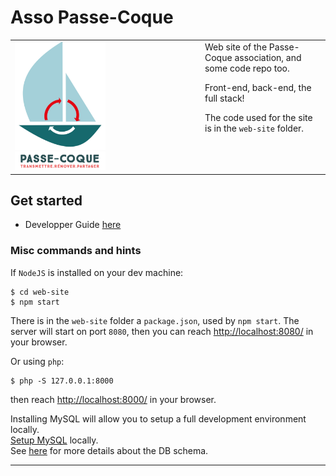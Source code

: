 # Asso Passe-Coque

<table>
<tr>
<td style="vertical-align: top;">
<img src="./web-site/logos/logo.02.png" width="50%" height="auto">  
<img src="./web-site/logos/LOGO_PC_txt_only.png" width="50%" height="auto">  
</td>
<td style="vertical-align: top;">
Web site of the Passe-Coque association, and some code repo too.  

Front-end, back-end, the full stack!  

The code used for the site is in the `web-site` folder.
</td>
</tr>
</table> 

## Get started

- Developper Guide [here](./admin/HOW-TO.md)

### Misc commands and hints
If `NodeJS` is installed on your dev machine:
```
$ cd web-site
$ npm start
```
There is in the `web-site` folder a `package.json`, used by `npm start`. The server will start on port `8080`, then you can reach
<http://localhost:8080/> in your browser.

Or using `php`:
```
$ php -S 127.0.0.1:8000    
```
then reach <http://localhost:8000/> in your browser.

Installing MySQL will allow you to setup a full development environment locally.  
[Setup MySQL](https://www.prisma.io/dataguide/mysql/setting-up-a-local-mysql-database#setting-up-mysql-on-macos) locally.  
See [here](web-site/admin/sql/create.passe-coque.schema.sql) for more details about the DB schema.

---
